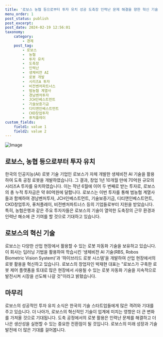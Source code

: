 ```yaml
---
title: '로보스 농협 등으로부터 투자 유치 성공 도축장 인력난 문제 해결을 향한 혁신 기술'
menu_order: 1
post_status: publish
post_excerpt: 
post_date: 2024-02-19 12:56:01
taxonomy:
    category:
        - 경제
    post_tag:
        - 로보스
        -  농협
        -  투자 유치
        -  도축장
        -  인력난
        -  생체비전 AI
        -  로봇 개발
        -  시리즈A 투자
        -  비전벤처파트너스
        -  범농협 계열사
        -  경남벤처투자
        -  JCH인베스트먼트
        -  기술보증기금
        -  디티앤인베스트먼트
        -  CKD창업투자
        -  퓨처플레이
custom_fields:
    field1: value 1
    field2: value 2
---
```


![Image](https://imgnews.pstatic.net/image/366/2024/02/13/0000969946_001_20240213102407305.jpg?type=w647)

## 로보스, 농협 등으로부터 투자 유치
한국의 인공지능(AI) 로봇 기술 기업인 로보스가 자체 개발한 생체비전 AI 기술을 활용하여 도축 공정 로봇을 개발하였습니다. 그 결과, 창업 1년 10개월 만에 70억원 규모의 시리즈A 투자를 유치하였습니다. 이는 작년 6월에 이어 두 번째로 받는 투자로, 로보스의 총 누적 투자금은 약 80억원에 달합니다.
로보스는 이번 투자를 통해 범농협 계열사들과 함께하여 경남벤처투자, JCH인베스트먼트, 기술보증기금, 디티앤인베스트먼트, CKD창업투자, 퓨처플레이, 비전벤처파트너스 등의 기업들로부터 지원을 받았습니다. 특히, 농협은행과 같은 주요 투자자들은 로보스의 기술이 열악한 도축장의 근무 환경과 인력난 해소에 큰 기여를 할 것으로 기대하고 있습니다.
## 로보스의 혁신 기술
로보스는 다양한 산업 현장에서 활용할 수 있는 로봇 자동화 기술을 보유하고 있습니다. 이 회사는 딥러닝 기법을 활용하여 학습시킨 ‘생체비전 AI 기술(RBS, Robos Biometric Vision System)’과 ‘하이브리드 로봇 시스템’을 개발하여 산업 현장에서의 로봇 활용을 혁신하고 있습니다.
로보스의 창업자인 박재현 대표는 "로보스가 구축한 로봇 제어 플랫폼을 토대로 많은 현장에서 사용될 수 있는 로봇 자동화 기술을 지속적으로 발전시켜 시장을 선도해 나갈 것"이라고 밝혔습니다.
## 마무리
로보스의 성공적인 투자 유치 소식은 한국의 기술 스타트업들에게 많은 격려와 기대를 주고 있습니다. 더 나아가, 로보스의 혁신적인 기술이 업계에 미치는 영향은 더 큰 변화를 가져올 것으로 기대됩니다. 도축 공정에서의 로봇 활용은 인력난 문제를 해결하고 더 나은 생산성을 실현할 수 있는 중요한 전환점이 될 것입니다. 로보스의 미래 성장과 기술 발전에 더 많은 기대를 걸어봅니다.
